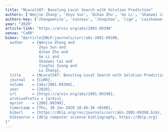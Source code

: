 ```yaml
---
title: "NLocalSAT: Boosting Local Search with Solution Prediction"
authors: ['Wenjie Zhang', 'Zeyu Sun', 'Qihao Zhu', 'Ge Li', 'Shaowei Cai', 'Yingfei Xiong', 'Lu Zhang']
authors-key: ['zhangwenjie', 'sunzeyu', 'zhuqihao', 'lige', 'caishaowei', 'xiongyingfei', 'zhanglu']
year: "2020"
article-link: "https://arxiv.org/abs/2001.09398"
venue: "CoRR"
bibex: "@article{DBLP:journals/corr/abs-2001-09398,
  author    = {Wenjie Zhang and
               Zeyu Sun and
               Qihao Zhu and
               Ge Li and
               Shaowei Cai and
               Yingfei Xiong and
               Lu Zhang},
  title     = {NLocalSAT: Boosting Local Search with Solution Prediction},
  journal   = {CoRR},
  volume    = {abs/2001.09398},
  year      = {2020},
  url       = {https://arxiv.org/abs/2001.09398},
  archivePrefix = {arXiv},
  eprint    = {2001.09398},
  timestamp = {Thu, 30 Jan 2020 18:46:36 +0100},
  biburl    = {https://dblp.org/rec/journals/corr/abs-2001-09398.bib},
  bibsource = {dblp computer science bibliography, https://dblp.org}
}"
---
```

